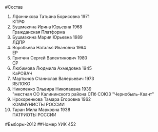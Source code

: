 #Состав
1. Лфончикова Татьяна Борисовна 1971   
    КПРФ
2. Бушмакина Ирина Юрьевна 1968   
    Гражданская Платформа
3. Бушмакина Мария Юрьевна 1989   
    ЛДПР
4. Воробьева Наталья Ивановна 1964   
    ЕР
5. Гритчин Сергей Валентинович 1980   
    СР
6. Любимова Людмила Ахмедовна 1945   
    КаРОВАЧ
7. Мартынов Станислав Валерьевич 1973   
    ЯБЛОКО
8. Николенко Эльвира Николаевна 1939   
    "местная ОО Калининского района СПб СОЮЗ "Чернобыль-Квант"
9. Нрохоренкова Тамара Егоровна 1962   
    КОММУНИСТЫ РОССИИ
10. Таран Мила Марковна 1938   
    ПАТРИОТЫ РОССИИ

#Выборы-2012
##Номер УИК
452